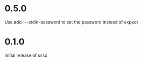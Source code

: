 # 0.5.0

Use adcli --stdin-password to set the password instead of expect

# 0.1.0

Initial release of sssd
